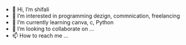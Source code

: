 - 👋 Hi, I’m shifali
- 👀 I’m interested in programming dezign, commnication, freelancing
- 🌱 I’m currently learning canva, c, Python 
- 💞️ I’m looking to collaborate on ...
- 📫 How to reach me ...

<!---
SHIFALI1012/SHIFALI1012 is a ✨ special ✨ repository because its `README.md` (this file) appears on your GitHub profile.
You can click the Preview link to take a look at your changes.
--->
